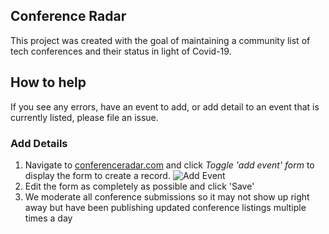## Conference Radar

This project was created with the goal of maintaining a community list of tech conferences and their status in light of Covid-19. 

## How to help

If you see any errors, have an event to add, or add detail to an event that is currently listed, please file an issue.

### Add Details

1. Navigate to [conferenceradar.com](http://www.conferenceradar.com) and click _Toggle 'add event' form_ to display the form to create a record.
![Add Event](https://user-images.githubusercontent.com/85041/30272256-9e799c14-96c1-11e7-92b3-a9c0bcfe952c.png)
2. Edit the form as completely as possible and click 'Save'
3. We moderate all conference submissions so it may not show up right away but have been publishing updated conference listings multiple times a day
